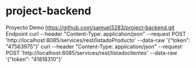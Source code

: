 # project-backend
Proyecto Demo
https://github.com/samuel3283/project-backend.git
Endpoint
curl --header "Content-Type: application/json"  --request POST 'http://localhost:8085/services/rest/listadoProducto' --data-raw '{"token": "47563975"}'
curl --header "Content-Type: application/json"  --request POST 'http://localhost:8085/services/rest/listadoclientes' --data-raw '{"token": "41818310"}'
